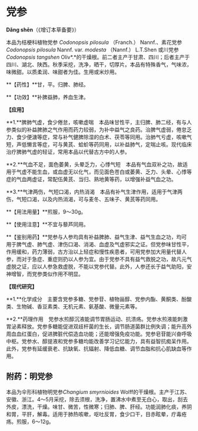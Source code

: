 # 党参

**Dǎng shēn**（《增订本草备要》）

本品为桔梗科植物党参 *Codonopsis pilosula* （Franch.） Nannf.、素花党参*Codonopsis pilosula* Nannf. var. *modesta* （Nannf.） L.T.Shen 或川党参 *Codonopsis tangshen* Oliv*.*的干燥根。前二者主产于甘肃、四川；后者主产于四川、湖北、陕西。秋季采挖，洗净，晒干，切厚片。本品有特殊香气，气味浓，味微甜。以质柔润、味甜者为佳。生用或米炒用。

**【药性】**甘，平。归脾、肺经。

**【功效】**补脾益肺，养血生津。

**【应用】**

**1.**脾肺气虚，食少倦怠，咳嗽虚喘　本品味甘性平，主归脾、肺二经，有与人参类似的补益脾肺之气作用而药力较弱，为补中益气之良药。治脾气虚弱，倦怠乏力、食少便溏等症，常与补气健脾除湿的白术、茯苓等同用。治肺气亏虚，咳嗽气短，声低懒言等症，可与黄芪、蛤蚧等药同用，以补益肺气，定喘止咳。现代临床治疗脾肺气虚的轻证，常用本品以代替古方中的人参。

**2.**气血不足，面色萎黄，头晕乏力，心悸气短　本品有气血双补之功，故适用于气虚不能生血，或血虚无以化气，而见面色苍白或萎黄、乏力、头晕、心悸等症的气血两虚证，常配伍黄芪、当归、熟地黄等药，以增强补益气血之功。

**3.**气津两伤，气短口渴，内热消渴　本品有补气生津作用，适用于气津两伤，气短口渴，以及内热消渴，可与麦冬、五味子、黄芪等药同用。

**【用法用量】**煎服，9～30g。

**【使用注意】**不宜与藜芦同用。

**【鉴别用药】**党参与人参均具有补益脾肺、益气生津、益气生血之功，均可用于脾气虚、肺气虚、津伤口渴、消渴、血虚及气虚邪实之证。但党参味甘性平，作用缓和，药力薄弱，古方治以上轻症和慢性疾患者，可用党参加大用量代替人参，而对于急症、重症则扔以人参为宜。由于党参不具有益气救脱之功，故凡元气虚脱之证，应以人参急救虚脱，不能以党参代替。此外，人参还长于益气助阳，安神增智，而党参类似作用不明显。

**【现代研究】**

**1.**化学成分　主要含党参多糖、党参苷、植物甾醇、党参内酯、黄酮类、酚酸类、生物碱、香豆素类、无机元素、氨基酸、微量元素等。

**2.**药理作用　党参水煎醇沉液能调节胃肠运动、抗溃疡。党参水煎液能刺激胃泌素释放。党参多糖能促进双歧杆菌的生长，调节肠道菌群比例失调；能升高外周血血红蛋白，促进脾脏代偿造血功能；还能增强免疫功能。党参皂苷能兴奋呼吸中枢。党参水、醇提液和党参多糖均能改善学习记忆能力，具有益智抗痴呆作用。此外，党参有延缓衰老、抗缺氧、抗辐射、降低血糖、调节血脂和抗心肌缺血等作用。

## 附药：明党参

本品为伞形科植物明党参*Changium smyrnioides* Wolff的干燥根。主产于江苏、安徽、浙江。4～5月采挖，除去须根，洗净，置沸水中煮至无白心，取出，刮去外皮，漂洗，干燥。味甘、微苦，性微寒；归肺、脾、肝经。功能润肺化痰，养阴和胃，平肝，解毒。适用于肺热咳嗽，呕吐反胃，食少口干，目赤眩晕，疔毒疮疡。煎服，6～12g。